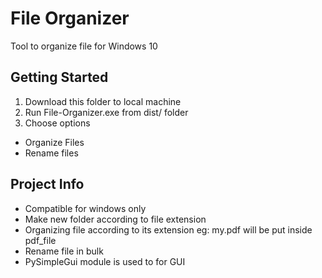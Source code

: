 # File Organizer
Tool to organize file for Windows 10

## Getting Started
 1) Download this folder to local machine
 2) Run File-Organizer.exe from dist/ folder
 3) Choose options
 - Organize Files
 - Rename files

## Project Info
- Compatible for windows only
- Make new folder according to file extension
- Organizing file according to its extension
eg: my.pdf will be put inside pdf_file
- Rename file in bulk
- PySimpleGui module is used to for GUI


